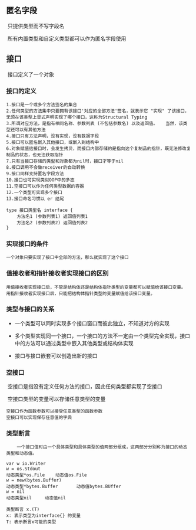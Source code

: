 ## 匿名字段

​	只提供类型而不写字段名

​	所有内置类型和自定义类型都可以作为匿名字段使用

## 接口

​	接口定义了一个对象 

### 接口的定义

```
1.接口是一个或多个方法签名的集合
2.任何类型的方法集中只要拥有该接口'对应的全部方法'签名，就表示它 "实现" 了该接口，无须在该类型上显式声明实现了哪个接口，这称为Structural Typing
3.所谓对应方法，是指有相同名称、参数列表 (不包括参数名) 以及返回值。   当然，该类型还可以有其他方法
4.接口只有方法声明，没有实现，没有数据字段
5.接口可以匿名嵌入其他接口，或嵌入到结构中
6.对象赋值给接口时，会发生拷贝，而接口内部存储的是指向这个复制品的指针，既无法修改复制品的状态，也无法获取指针
7.只有当接口存储的类型和对象都为nil时，接口才等于nil
8.接口调用不会做receiver的自动转换
9.接口同样支持匿名字段方法
10.接口也可实现类似OOP中的多态
11.空接口可以作为任何类型数据的容器
12.一个类型可实现多个接口
13.接口命名习惯以 er 结尾
```

```
type 接口类型名 interface {
	方法名1 (参数列表1) 返回值列表1
	方法名2 (参数列表2) 返回值列表2
}
```

### 实现接口的条件

```
一个对象只要实现了接口中全部的方法，那么就实现了这个接口
```

### 值接收者和指针接收者实现接口的区别

```
用值接收者实现接口后，不管是结构体还是结构体指针类型的变量都可以赋值给该接口变量。
用指针接收者实现接口后，只能把结构体指针类型的变量赋值给该接口变量。
```

### 类型与接口的关系

- 一个类型可以同时实现多个接口窗口而彼此独立，不知道对方的实现

- 多个类型实现同一个接口，一个接口的方法不一定由一个类型完全实现，接口中的方法可以通过类型中嵌入其他类型或结构体实现
- 接口与接口嵌套可以创造出新的接口

### 空接口

​	空接口是指没有定义任何方法的接口，因此任何类型都实现了空接口

​	空接口类型的变量可以存储任意类型的变量

```
空接口作为函数参数可以接受任意类型的函数参数
空接口可以实现保存任意值的字典
```

### 类型断言

```
	一个接口值时由一个具体类型和具体类型的值两部分组成，这两部分分别称为接口的动态类型和动态值。

var w io.Writer
w = os.Stdout
动态类型*os.File 	动态值os.File
w = new(bytes.Buffer)
动态类型*bytes.Buffer		动态值bytes.BUffer
w = nil 
动态类型nil 	动态值nil

类型断言 x.(T)
x: 表示类型为interface{}	的变量
T: 表示断言x可能的类型
```

